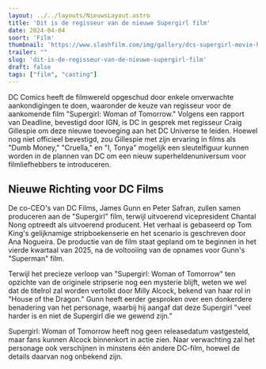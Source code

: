 ```yaml
---
layout: ../../layouts/NieuwsLayout.astro
title: 'Dit is de regisseur van de nieuwe Supergirl film'
date: 2024-04-04
soort: 'Film'
thumbnail: 'https://www.slashfilm.com/img/gallery/dcs-supergirl-movie-has-found-its-director-and-its-an-unexpected-choice/intro-1712174824.jpg'
trailer: ""
slug: 'dit-is-de-regisseur-van-de-nieuwe-supergirl-film'
draft: false
tags: ["film", "casting"]
---
```


DC Comics heeft de filmwereld opgeschud door enkele onverwachte aankondigingen te doen, waaronder de keuze van regisseur voor de aankomende film "Supergirl: Woman of Tomorrow." Volgens een rapport van Deadline, bevestigd door IGN, is DC in gesprek met regisseur Craig Gillespie om deze nieuwe toevoeging aan het DC Universe te leiden. Hoewel nog niet officieel bevestigd, zou Gillespie met zijn ervaring in films als "Dumb Money," "Cruella," en "I, Tonya" mogelijk een sleutelfiguur kunnen worden in de plannen van DC om een nieuw superheldenuniversum voor filmliefhebbers te introduceren.

## Nieuwe Richting voor DC Films
De co-CEO's van DC Films, James Gunn en Peter Safran, zullen samen produceren aan de "Supergirl" film, terwijl uitvoerend vicepresident Chantal Nong optreedt als uitvoerend producent. Het verhaal is gebaseerd op Tom King's gelijknamige stripboekenserie en het scenario is geschreven door Ana Nogueira. De productie van de film staat gepland om te beginnen in het vierde kwartaal van 2025, na de voltooiing van de opnames voor Gunn's "Superman" film.

Terwijl het precieze verloop van "Supergirl: Woman of Tomorrow" ten opzichte van de originele stripserie nog een mysterie blijft, weten we wel dat de titelrol zal worden vertolkt door Milly Alcock, bekend van haar rol in "House of the Dragon." Gunn heeft eerder gesproken over een donkerdere benadering van het personage, waarbij hij aangaf dat deze Supergirl "veel harder is en niet de Supergirl die we gewend zijn."

Supergirl: Woman of Tomorrow heeft nog geen releasedatum vastgesteld, maar fans kunnen Alcock binnenkort in actie zien. Naar verwachting zal het personage ook verschijnen in minstens één andere DC-film, hoewel de details daarvan nog onbekend zijn.
